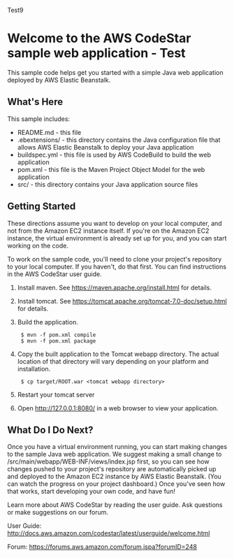 Test9

Welcome to the AWS CodeStar sample web application - Test
==================================================

This sample code helps get you started with a simple Java web application
deployed by AWS Elastic Beanstalk.

What's Here
-----------

This sample includes:

* README.md - this file
* .ebextensions/ - this directory contains the Java configuration file that
  allows AWS Elastic Beanstalk to deploy your Java application
* buildspec.yml - this file is used by AWS CodeBuild to build the web
  application
* pom.xml - this file is the Maven Project Object Model for the web application
* src/ - this directory contains your Java application source files


Getting Started
---------------

These directions assume you want to develop on your local computer, and not
from the Amazon EC2 instance itself. If you're on the Amazon EC2 instance, the
virtual environment is already set up for you, and you can start working on the
code.

To work on the sample code, you'll need to clone your project's repository to your
local computer. If you haven't, do that first. You can find instructions in the
AWS CodeStar user guide.

1. Install maven.  See https://maven.apache.org/install.html for details.

2. Install tomcat.  See https://tomcat.apache.org/tomcat-7.0-doc/setup.html for
   details.

3. Build the application.

        $ mvn -f pom.xml compile
        $ mvn -f pom.xml package

4. Copy the built application to the Tomcat webapp directory.  The actual
   location of that directory will vary depending on your platform and
   installation.

        $ cp target/ROOT.war <tomcat webapp directory>

4. Restart your tomcat server

5. Open http://127.0.0.1:8080/ in a web browser to view your application.

What Do I Do Next?
------------------

Once you have a virtual environment running, you can start making changes to
the sample Java web application. We suggest making a small change to
/src/main/webapp/WEB-INF/views/index.jsp first, so you can see how changes
pushed to your project's repository are automatically picked up and deployed
to the Amazon EC2 instance by AWS Elastic Beanstalk. (You can watch the progress
on your project dashboard.) Once you've seen how that works, start developing
your own code, and have fun!

Learn more about AWS CodeStar by reading the user guide.  Ask questions or make
suggestions on our forum.

User Guide: http://docs.aws.amazon.com/codestar/latest/userguide/welcome.html

Forum: https://forums.aws.amazon.com/forum.jspa?forumID=248
